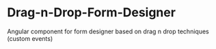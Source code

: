 # Drag-n-Drop-Form-Designer
Angular component for form designer based on drag n drop techniques (custom events)
